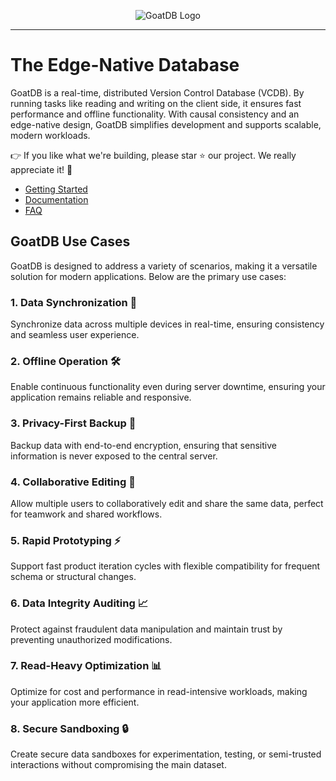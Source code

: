 <p align="center">
  <picture>
    <source media="(prefers-color-scheme: dark)" srcset="https://github.com/user-attachments/assets/4975e49c-e73c-435e-8e10-97adc2c0aaeb">
    <source media="(prefers-color-scheme: light)" srcset="https://github.com/user-attachments/assets/270caf47-3ed8-49d4-b3b9-74a51bd2d6c0">
    <img alt="GoatDB Logo" src="https://github.com/user-attachments/assets/270caf47-3ed8-49d4-b3b9-74a51bd2d6c0">
  </picture>
</p>

---

# The Edge-Native Database

GoatDB is a real-time, distributed Version Control Database (VCDB). By running
tasks like reading and writing on the client side, it ensures fast performance
and offline functionality. With causal consistency and an edge-native design,
GoatDB simplifies development and supports scalable, modern workloads.

👉 If you like what we're building, please star ⭐️ our project. We really
appreciate it! 🙏

- [Getting Started](https://goatdb.dev/getting-started)
- [Documentation](https://goatdb.dev)
- [FAQ](https://goatdb.dev/faq)

## GoatDB Use Cases

GoatDB is designed to address a variety of scenarios, making it a versatile
solution for modern applications. Below are the primary use cases:

### 1. **Data Synchronization** 🔄

Synchronize data across multiple devices in real-time, ensuring consistency and
seamless user experience.

### 2. **Offline Operation** 🛠️

Enable continuous functionality even during server downtime, ensuring your
application remains reliable and responsive.

### 3. **Privacy-First Backup** 🔐

Backup data with end-to-end encryption, ensuring that sensitive information is
never exposed to the central server.

### 4. **Collaborative Editing** 👥

Allow multiple users to collaboratively edit and share the same data, perfect
for teamwork and shared workflows.

### 5. **Rapid Prototyping** ⚡

Support fast product iteration cycles with flexible compatibility for frequent
schema or structural changes.

### 6. **Data Integrity Auditing** 📈

Protect against fraudulent data manipulation and maintain trust by preventing
unauthorized modifications.

### 7. **Read-Heavy Optimization** 📊

Optimize for cost and performance in read-intensive workloads, making your
application more efficient.

### 8. **Secure Sandboxing** 🔒

Create secure data sandboxes for experimentation, testing, or semi-trusted
interactions without compromising the main dataset.
